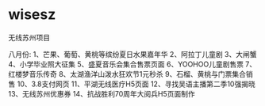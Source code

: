 # wisesz
无线苏州项目

八月份:
1、芒果、葡萄、黄桃等缤纷夏日水果嘉年华
2、阿拉丁儿童剧
3、大闸蟹
4、小学毕业照大征集
5、盛夏音乐会集合售票页面
6、YOOHOO儿童剧售票
7、红楼梦音乐传奇
8、太湖渔洋山泼水狂欢节1元秒杀
9、石榴、黄桃与门票集合销售
10、3.8支付网页
11、平湖无线医疗H5页面
12、寻找吴语主播第二季10强揭晓
13、无线苏州优惠券
14、抗战胜利70周年大阅兵H5页面制作
